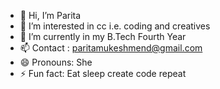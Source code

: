 - 👋 Hi, I’m Parita
- 👀 I’m interested in cc i.e. coding and creatives
- 🌱 I’m currently in my B.Tech Fourth Year
- 📫 Contact : paritamukeshmend@gmail.com 
- 😄 Pronouns: She
- ⚡ Fun fact: Eat sleep create code repeat

<!---
parita2003/parita2003 is a ✨ special ✨ repository because its `README.md` (this file) appears on your GitHub profile.
You can click the Preview link to take a look at your changes.
--->

